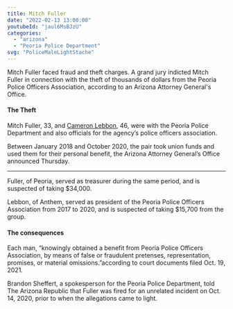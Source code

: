 ```yaml
---
title: Mitch Fuller
date: "2022-02-13 13:00:00"
youtubeId: "jaul6MsBJzU"
categories: 
  - "arizona"
  - "Peoria Police Department"
svg: "PoliceMaleLightStache"
---
```


Mitch Fuller faced fraud and theft charges.  A grand jury indicted Mitch Fuller in connection with the theft of thousands of dollars from the Peoria Police Officers Association, according to an Arizona Attorney General's Office.

#### The Theft

Mitch Fuller, 33, and [Cameron Lebbon](/dishonored/cameron-lebbon), 46, were with the Peoria Police Department and also officials for the agency’s police officers association.

Between January 2018 and October 2020, the pair took union funds and used them for their personal benefit, the Arizona Attorney General’s Office announced Thursday.

---

Fuller, of Peoria, served as treasurer during the same period, and is suspected of taking $34,000.

Lebbon, of Anthem, served as president of the Peoria Police Officers Association from 2017 to 2020, and is suspected of taking $15,700 from the group.

#### The consequences

Each man, “knowingly obtained a benefit from Peoria Police Officers Association, by means of false or fraudulent pretenses, representation, promises, or material omissions.”according to court documents filed Oct. 19, 2021.

Brandon Sheffert, a spokesperson for the Peoria Police Department, told The Arizona Republic that Fuller was fired for an unrelated incident on Oct. 14, 2020, prior to when the allegations came to light.